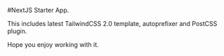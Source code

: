 #NextJS Starter App.

This includes latest TailwindCSS 2.0 template, autoprefixer and PostCSS plugin.

Hope you enjoy working with it.
